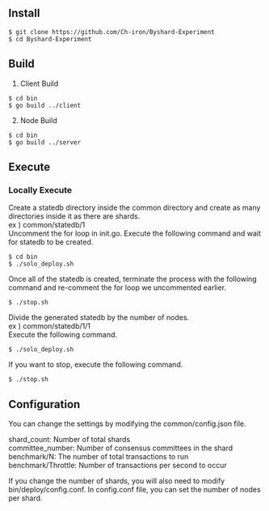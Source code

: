 ## Install
```
$ git clone https://github.com/Ch-iron/Byshard-Experiment
$ cd Byshard-Experiment
```
## Build
1. Client Build
```
$ cd bin
$ go build ../client
```

2. Node Build
```
$ cd bin
$ go build ../server
```

## Execute
### Locally Execute
Create a statedb directory inside the common directory and create as many directories inside it as there are shards.  
ex ) common/statedb/1  
Uncomment the for loop in init.go.
Execute the following command and wait for statedb to be created.
```
$ cd bin
$ ./solo_deploy.sh
```
Once all of the statedb is created, terminate the process with the following command and re-comment the for loop we uncommented earlier.
```
$ ./stop.sh
```
Divide the generated statedb by the number of nodes.  
ex ) common/statedb/1/1  
Execute the following command.
```
$ ./solo_deploy.sh
```
If you want to stop, execute the following command.
```
$ ./stop.sh
```

## Configuration
You can change the settings by modifying the common/config.json file.

shard_count: Number of total shards  
committee_number: Number of consensus committees in the shard  
benchmark/N: The number of total transactions to run  
benchmark/Throttle: Number of transactions per second to occur  

If you change the number of shards, you will also need to modify bin/deploy/config.conf.
In config.conf file, you can set the number of nodes per shard.